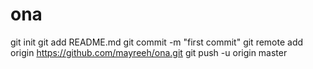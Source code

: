 ona
===
git init
git add README.md
git commit -m "first commit"
git remote add origin https://github.com/mayreeh/ona.git
git push -u origin master
